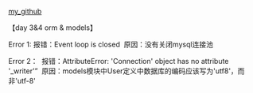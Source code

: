 [my_github](https://github.com/real3stone)


【day 3&4 orm & models】

Error 1:
  报错：Event loop is closed
  原因：没有关闭mysql连接池

Error 2：
  报错：AttributeError: 'Connection' object has no attribute '_writer'”
  原因：models模块中User定义中数据库的编码应该写为'utf8'，而非'utf-8'
